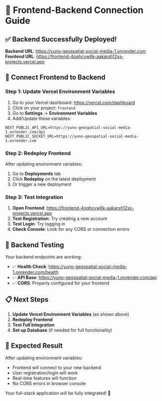 # 🚀 Frontend-Backend Connection Guide

## ✅ Backend Successfully Deployed!

**Backend URL**: https://yuno-geospatial-social-media-1.onrender.com
**Frontend URL**: https://frontend-4oqhcvw6k-aakarsh12xs-projects.vercel.app

## 🔗 Connect Frontend to Backend

### Step 1: Update Vercel Environment Variables

1. Go to your Vercel dashboard: https://vercel.com/dashboard
2. Click on your project: `frontend`
3. Go to **Settings** → **Environment Variables**
4. Add/Update these variables:

```
NEXT_PUBLIC_API_URL=https://yuno-geospatial-social-media-1.onrender.com/api
NEXT_PUBLIC_SOCKET_URL=https://yuno-geospatial-social-media-1.onrender.com
```

### Step 2: Redeploy Frontend

After updating environment variables:
1. Go to **Deployments** tab
2. Click **Redeploy** on the latest deployment
3. Or trigger a new deployment

### Step 3: Test Integration

1. **Open Frontend**: https://frontend-4oqhcvw6k-aakarsh12xs-projects.vercel.app
2. **Test Registration**: Try creating a new account
3. **Test Login**: Try logging in
4. **Check Console**: Look for any CORS or connection errors

## 🧪 Backend Testing

Your backend endpoints are working:

- ✅ **Health Check**: https://yuno-geospatial-social-media-1.onrender.com/health
- ✅ **API Base**: https://yuno-geospatial-social-media-1.onrender.com/api
- ✅ **CORS**: Properly configured for your frontend

## 📋 Next Steps

1. **Update Vercel Environment Variables** (as shown above)
2. **Redeploy Frontend**
3. **Test Full Integration**
4. **Set up Database** (if needed for full functionality)

## 🎯 Expected Result

After updating environment variables:
- Frontend will connect to your new backend
- User registration/login will work
- Real-time features will function
- No CORS errors in browser console

Your full-stack application will be fully integrated! 🚀
